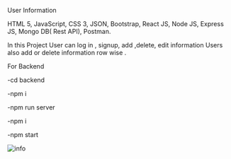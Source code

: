 User Information


HTML 5, JavaScript, CSS 3, JSON,
Bootstrap, React JS, Node JS, Express JS, Mongo DB( Rest API), Postman.

In this Project User can log in , signup, add ,delete, edit
information Users also add or delete information row wise .

For Backend

-cd backend

-npm i

-npm run server


-npm i

-npm start



![info](https://user-images.githubusercontent.com/103018353/181176999-c90bdadd-2ed4-4a00-8042-d6852792be18.jpeg)
